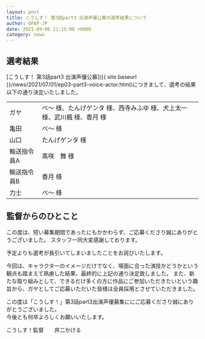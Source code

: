 ```yaml
---
layout: post
title: こうしす！ 第3話part3 出演声優公募の選考結果について
author: OPAP-JP
date: 2021-09-06 21:15:00 +0900
category: news
---
```


## 選考結果

[こうしす！ 第3話part3 出演声優公募]({{ site.baseurl }}/news/2021/07/01/ep03-part3-voice-actor.html)につきまして、選考の結果以下の通り決定いたしました。

<table class="table-common">
<tbody>
<tr><td>ガヤ</td><td>べ～ 様、たんげゲンタ 様、西寺みふゆ 様、犬上太一 様、武川楓 様、香月 様</td></tr>
<tr><td>亀田</td><td>べ～ 様</td></tr>
<tr><td>山口</td><td>たんげゲンタ 様</td></tr>
<tr><td>輸送指令員A</td><td>髙咲　舞 様</td></tr>
<tr><td>輸送指令員B</td><td>香月 様</td></tr>
<tr><td>力士</td><td>べ～ 様</td></tr>
</tbody>
</table>


## 監督からのひとこと

この度は、短い募集期間であったにもかかわらず、ご応募くださり誠にありがとうございました。
スタッフ一同大変感謝しております。

予定よりも選考が長引いてしまいましたことをお詫びいたします。

今回は、キャラクターのイメージだけでなく、場面に合った演技かどうかという観点も踏まえて熟慮した結果、最終的に上記の通り決定致しました。
また、新たな取り組みとして、できるだけ多くの方に作品にご参加いただきたいという趣旨から、ガヤとしてご応募いただいた皆様は全員採用とさせていただきました。

この度は「こうしす！」第3話part3出演声優募集ににご応募くださり誠にありがとうございました。  
今後とも何卒よろしくお願いいたします。

こうしす！監督　　井二かける

